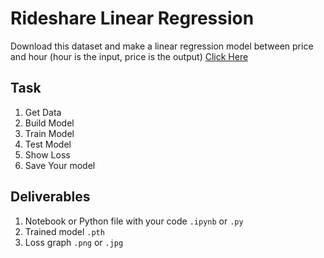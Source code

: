 # Rideshare Linear Regression

Download this dataset and make a linear regression model between price and hour (hour is the input, price is the output) [Click Here](https://www.kaggle.com/datasets/brllrb/uber-and-lyft-dataset-boston-ma)

## Task
1. Get Data
2. Build Model
3. Train Model
4. Test Model
5. Show Loss
6. Save Your model

## Deliverables

1. Notebook or Python file with your code `.ipynb` or `.py`
2. Trained model `.pth`
3. Loss graph `.png` or `.jpg`
